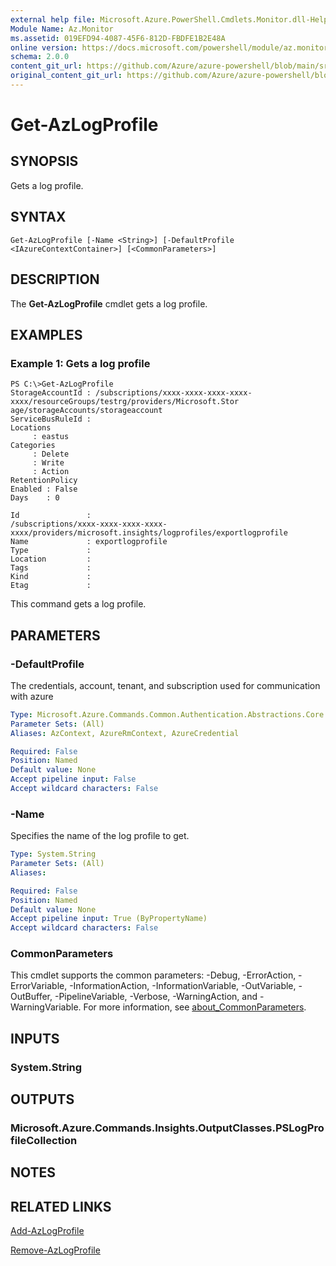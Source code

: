 ```yaml
---
external help file: Microsoft.Azure.PowerShell.Cmdlets.Monitor.dll-Help.xml
Module Name: Az.Monitor
ms.assetid: 019EFD94-4087-45F6-812D-FBDFE1B2E48A
online version: https://docs.microsoft.com/powershell/module/az.monitor/get-azlogprofile
schema: 2.0.0
content_git_url: https://github.com/Azure/azure-powershell/blob/main/src/Monitor/Monitor/help/Get-AzLogProfile.md
original_content_git_url: https://github.com/Azure/azure-powershell/blob/main/src/Monitor/Monitor/help/Get-AzLogProfile.md
---
```


# Get-AzLogProfile

## SYNOPSIS
Gets a log profile.

## SYNTAX

```
Get-AzLogProfile [-Name <String>] [-DefaultProfile <IAzureContextContainer>] [<CommonParameters>]
```

## DESCRIPTION
The **Get-AzLogProfile** cmdlet gets a log profile.

## EXAMPLES
### Example 1: Gets a log profile
```
PS C:\>Get-AzLogProfile
StorageAccountId : /subscriptions/xxxx-xxxx-xxxx-xxxx-xxxx/resourceGroups/testrg/providers/Microsoft.Stor
age/storageAccounts/storageaccount
ServiceBusRuleId :
Locations
     : eastus
Categories
     : Delete
     : Write
     : Action
RetentionPolicy
Enabled : False
Days    : 0

Id               :
/subscriptions/xxxx-xxxx-xxxx-xxxx-xxxx/providers/microsoft.insights/logprofiles/exportlogprofile
Name             : exportlogprofile
Type             :
Location         :
Tags             :
Kind             :
Etag             :
```

This command gets a log profile.
## PARAMETERS

### -DefaultProfile
The credentials, account, tenant, and subscription used for communication with azure

```yaml
Type: Microsoft.Azure.Commands.Common.Authentication.Abstractions.Core.IAzureContextContainer
Parameter Sets: (All)
Aliases: AzContext, AzureRmContext, AzureCredential

Required: False
Position: Named
Default value: None
Accept pipeline input: False
Accept wildcard characters: False
```

### -Name
Specifies the name of the log profile to get.

```yaml
Type: System.String
Parameter Sets: (All)
Aliases:

Required: False
Position: Named
Default value: None
Accept pipeline input: True (ByPropertyName)
Accept wildcard characters: False
```

### CommonParameters
This cmdlet supports the common parameters: -Debug, -ErrorAction, -ErrorVariable, -InformationAction, -InformationVariable, -OutVariable, -OutBuffer, -PipelineVariable, -Verbose, -WarningAction, and -WarningVariable. For more information, see [about_CommonParameters](http://go.microsoft.com/fwlink/?LinkID=113216).

## INPUTS

### System.String

## OUTPUTS

### Microsoft.Azure.Commands.Insights.OutputClasses.PSLogProfileCollection

## NOTES

## RELATED LINKS

[Add-AzLogProfile](./Add-AzLogProfile.md)

[Remove-AzLogProfile](./Remove-AzLogProfile.md)


